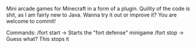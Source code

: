 Mini arcade games for Minecraft in a form of a plugin.
Quility of the code is shit, as I am fairly new to Java.
Wanna try it out or improve it? You are welcome to commit!

Commands:
/fort start -> Starts the "fort defense" minigame
/fort stop  -> Guess what? This stops it
